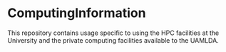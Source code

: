 # ComputingInformation
This repository contains usage specific to using the HPC facilities at the University and the private computing facilities available to the UAMLDA. 

